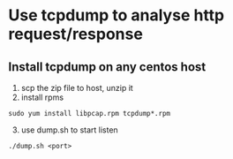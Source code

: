 # Use tcpdump to analyse http request/response

## Install tcpdump on any centos host
1. scp the zip file to host, unzip it
2. install rpms
```
sudo yum install libpcap.rpm tcpdump*.rpm
```
3. use dump.sh to start listen
```
./dump.sh <port>
```
